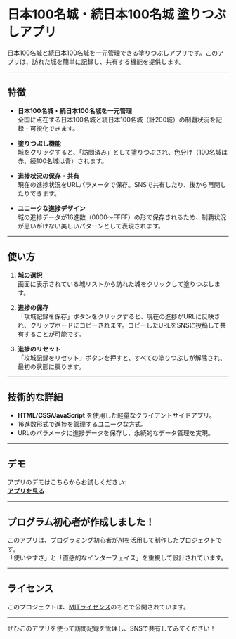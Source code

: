 # 日本100名城・続日本100名城 塗りつぶしアプリ

日本100名城と続日本100名城を一元管理できる塗りつぶしアプリです。このアプリは、訪れた城を簡単に記録し、共有する機能を提供します。

---

## 特徴
- **日本100名城・続日本100名城を一元管理**  
  全国に点在する日本100名城と続日本100名城（計200城）の制覇状況を記録・可視化できます。
  
- **塗りつぶし機能**  
  城をクリックすると、「訪問済み」として塗りつぶされ、色分け（100名城は赤、続100名城は青）されます。
  
- **進捗状況の保存・共有**  
  現在の進捗状況をURLパラメータで保存。SNSで共有したり、後から再開したりできます。

- **ユニークな進捗デザイン**  
  城の進捗データが16進数（0000～FFFF）の形で保存されるため、制覇状況が思いがけない美しいパターンとして表現されます。

---

## 使い方
1. **城の選択**  
   画面に表示されている城リストから訪れた城をクリックして塗りつぶします。

2. **進捗の保存**  
   「攻城記録を保存」ボタンをクリックすると、現在の進捗がURLに反映され、クリップボードにコピーされます。コピーしたURLをSNSに投稿して共有することが可能です。

3. **進捗のリセット**  
   「攻城記録をリセット」ボタンを押すと、すべての塗りつぶしが解除され、最初の状態に戻ります。

---

## 技術的な詳細
- **HTML/CSS/JavaScript** を使用した軽量なクライアントサイドアプリ。
- 16進数形式で進捗を管理するユニークな方式。
- URLのパラメータに進捗データを保存し、永続的なデータ管理を実現。

---

## デモ
アプリのデモはこちらからお試しください:  
[**アプリを見る**](https://example.com/demo)

---

## プログラム初心者が作成しました！
このアプリは、プログラミング初心者がAIを活用して制作したプロジェクトです。  
「使いやすさ」と「直感的なインターフェイス」を重視して設計されています。

---

## ライセンス
このプロジェクトは、[MITライセンス](LICENSE)のもとで公開されています。

---

ぜひこのアプリを使って訪問記録を管理し、SNSで共有してみてください！
